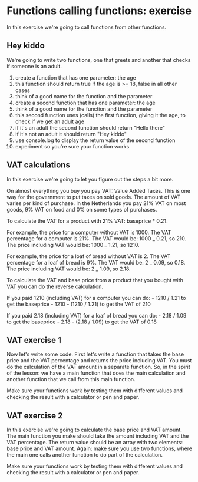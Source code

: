 # Functions calling functions: exercise

In this exercise we're going to call functions from other functions.

## Hey kiddo

We're going to write two functions, one that greets and another that checks if someone is an adult.

1. create a function that has one parameter: the age
2. this function should return true if the age is >= 18, false in all other cases
3. think of a good name for the function and the parameter
4. create a second function that has one parameter: the age
5. think of a good name for the function and the parameter
6. this second function uses (calls) the first function, giving it the age, to check if we get an adult age
7. if it's an adult the second function should return "Hello there"
8. if it's not an adult it should return "Hey kiddo"
9. use console.log to display the return value of the second function
10. experiment so you're sure your function works

## VAT calculations

In this exercise we're going to let you figure out the steps a bit more.

On almost everything you buy you pay VAT: Value Added Taxes. This is one way for the government to put taxes on sold goods. The amount of VAT varies per kind of purchase. In the Netherlands you pay 21% VAT on most goods, 9% VAT on food and 0% on some types of purchases.

To calculate the VAT for a product with 21% VAT: baseprice \* 0.21.

For example, the price for a computer without VAT is 1000. The VAT percentage for a computer is 21%. The VAT would be: 1000 _ 0.21, so 210. The price including VAT would be: 1000 _ 1.21, so 1210.

For example, the price for a loaf of bread without VAT is 2. The VAT percentage for a loaf of bread is 9%. The VAT would be: 2 _ 0.09, so 0.18. The price including VAT would be: 2 _ 1.09, so 2.18.

To calculate the VAT and base price from a product that you bought with VAT you can do the reverse calculation.

If you paid 1210 (including VAT) for a computer you can do: - 1210 / 1.21 to get the baseprice - 1210 - (1210 / 1.21) to get the VAT of 210

If you paid 2.18 (including VAT) for a loaf of bread you can do: - 2.18 / 1.09 to get the baseprice - 2.18 - (2.18 / 1.09) to get the VAT of 0.18

## VAT exercise 1

Now let's write some code. First let's write a function that takes the base price and the VAT percentage and returns the price including VAT. You must do the calculation of the VAT amount in a separate function. So, in the spirit of the lesson: we have a main function that does the main calculation and another function that we call from this main function.

Make sure your functions work by testing them with different values and checking the result with a calculator or pen and paper.

## VAT exercise 2

In this exercise we're going to calculate the base price and VAT amount. The main function you make should take the amount including VAT and the VAT percentage. The return value should be an array with two elements: base price and VAT amount. Again: make sure you use two functions, where the main one calls another function to do part of the calculation.

Make sure your functions work by testing them with different values and checking the result with a calculator or pen and paper.
